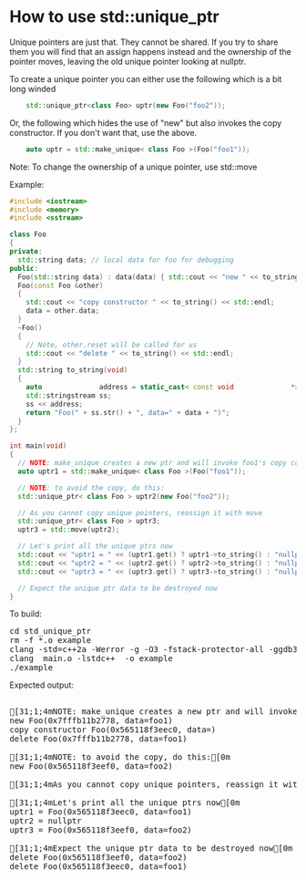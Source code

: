 How to use std::unique_ptr
==========================

Unique pointers are just that. They cannot be shared. If you try to share
them you will find that an assign happens instead and the ownership of the
pointer moves, leaving the old unique pointer looking at nullptr.

To create a unique pointer you can either use the following which is a bit
long winded
```C++
    std::unique_ptr<class Foo> uptr(new Foo("foo2"));
```
Or, the following which hides the use of "new" but also invokes the copy
constructor. If you don't want that, use the above.
```C++
    auto uptr = std::make_unique< class Foo >(Foo("foo1"));
```
Note: To change the ownership of a unique pointer, use std::move

Example:
```C++
#include <iostream>
#include <memory>
#include <sstream>

class Foo
{
private:
  std::string data; // local data for foo for debugging
public:
  Foo(std::string data) : data(data) { std::cout << "new " << to_string() << std::endl; }
  Foo(const Foo &other)
  {
    std::cout << "copy constructor " << to_string() << std::endl;
    data = other.data;
  }
  ~Foo()
  {
    // Note, other.reset will be called for us
    std::cout << "delete " << to_string() << std::endl;
  }
  std::string to_string(void)
  {
    auto              address = static_cast< const void              *>(this);
    std::stringstream ss;
    ss << address;
    return "Foo(" + ss.str() + ", data=" + data + ")";
  }
};

int main(void)
{
  // NOTE: make_unique creates a new ptr and will invoke foo1's copy constructor:
  auto uptr1 = std::make_unique< class Foo >(Foo("foo1"));

  // NOTE: to avoid the copy, do this:
  std::unique_ptr< class Foo > uptr2(new Foo("foo2"));

  // As you cannot copy unique pointers, reassign it with move
  std::unique_ptr< class Foo > uptr3;
  uptr3 = std::move(uptr2);

  // Let's print all the unique ptrs now
  std::cout << "uptr1 = " << (uptr1.get() ? uptr1->to_string() : "nullptr") << std::endl;
  std::cout << "uptr2 = " << (uptr2.get() ? uptr2->to_string() : "nullptr") << std::endl;
  std::cout << "uptr3 = " << (uptr3.get() ? uptr3->to_string() : "nullptr") << std::endl;

  // Expect the unique ptr data to be destroyed now
}
```
To build:
<pre>
cd std_unique_ptr
rm -f *.o example
clang -std=c++2a -Werror -g -O3 -fstack-protector-all -ggdb3 -Wall -c -o main.o main.cpp
clang  main.o -lstdc++  -o example
./example
</pre>
Expected output:
<pre>

[31;1;4mNOTE: make_unique creates a new ptr and will invoke foo1's copy constructor:[0m
new Foo(0x7fffb11b2778, data=foo1)
copy constructor Foo(0x565118f3eec0, data=)
delete Foo(0x7fffb11b2778, data=foo1)

[31;1;4mNOTE: to avoid the copy, do this:[0m
new Foo(0x565118f3eef0, data=foo2)

[31;1;4mAs you cannot copy unique pointers, reassign it with move[0m

[31;1;4mLet's print all the unique ptrs now[0m
uptr1 = Foo(0x565118f3eec0, data=foo1)
uptr2 = nullptr
uptr3 = Foo(0x565118f3eef0, data=foo2)

[31;1;4mExpect the unique ptr data to be destroyed now[0m
delete Foo(0x565118f3eef0, data=foo2)
delete Foo(0x565118f3eec0, data=foo1)
</pre>
